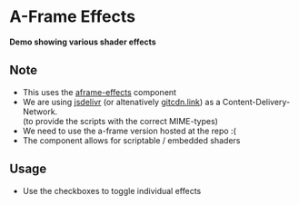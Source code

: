 # A-Frame Effects

**Demo showing various shader effects**

## Note
- This uses the [aframe-effects](https://github.com/wizgrav/aframe-effects) component
- We are using [jsdelivr](https://www.jsdelivr.com/) (or altenatively [gitcdn.link](http://gitcdn.link)) as a Content-Delivery-Network.  
  (to provide the scripts with the correct MIME-types)
- We need to use the a-frame version hosted at the repo :(
- The component allows for scriptable / embedded shaders

## Usage
  
- Use the checkboxes to toggle individual effects

